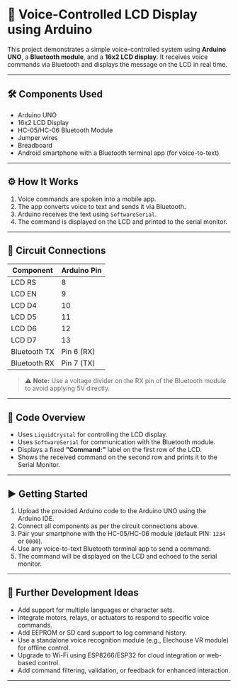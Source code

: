 # 🎤 Voice-Controlled LCD Display using Arduino

This project demonstrates a simple voice-controlled system using **Arduino UNO**, a **Bluetooth module**, and a **16x2 LCD display**. It receives voice commands via Bluetooth and displays the message on the LCD in real time.

---

## 🛠️ Components Used

- Arduino UNO  
- 16x2 LCD Display  
- HC-05/HC-06 Bluetooth Module  
- Jumper wires  
- Breadboard  
- Android smartphone with a Bluetooth terminal app (for voice-to-text)

---

## ⚙️ How It Works

1. Voice commands are spoken into a mobile app.  
2. The app converts voice to text and sends it via Bluetooth.  
3. Arduino receives the text using `SoftwareSerial`.  
4. The command is displayed on the LCD and printed to the serial monitor.

---

## 🔌 Circuit Connections

| Component     | Arduino Pin |
|---------------|-------------|
| LCD RS        | 8           |
| LCD EN        | 9           |
| LCD D4        | 10          |
| LCD D5        | 11          |
| LCD D6        | 12          |
| LCD D7        | 13          |
| Bluetooth TX  | Pin 6 (RX)  |
| Bluetooth RX  | Pin 7 (TX)  |

> ⚠️ **Note:** Use a voltage divider on the RX pin of the Bluetooth module to avoid applying 5V directly.

---

## 🧾 Code Overview

- Uses `LiquidCrystal` for controlling the LCD display.  
- Uses `SoftwareSerial` for communication with the Bluetooth module.  
- Displays a fixed **"Command:"** label on the first row of the LCD.  
- Shows the received command on the second row and prints it to the Serial Monitor.

---

## ▶️ Getting Started

1. Upload the provided Arduino code to the Arduino UNO using the Arduino IDE.  
2. Connect all components as per the circuit connections above.  
3. Pair your smartphone with the HC-05/HC-06 module (default PIN: `1234` or `0000`).  
4. Use any voice-to-text Bluetooth terminal app to send a command.  
5. The command will be displayed on the LCD and echoed to the serial monitor.

---

## 🚀 Further Development Ideas

- Add support for multiple languages or character sets.  
- Integrate motors, relays, or actuators to respond to specific voice commands.  
- Add EEPROM or SD card support to log command history.  
- Use a standalone voice recognition module (e.g., Elechouse VR module) for offline control.  
- Upgrade to Wi-Fi using ESP8266/ESP32 for cloud integration or web-based control.  
- Add command filtering, validation, or feedback for enhanced interaction.

---

